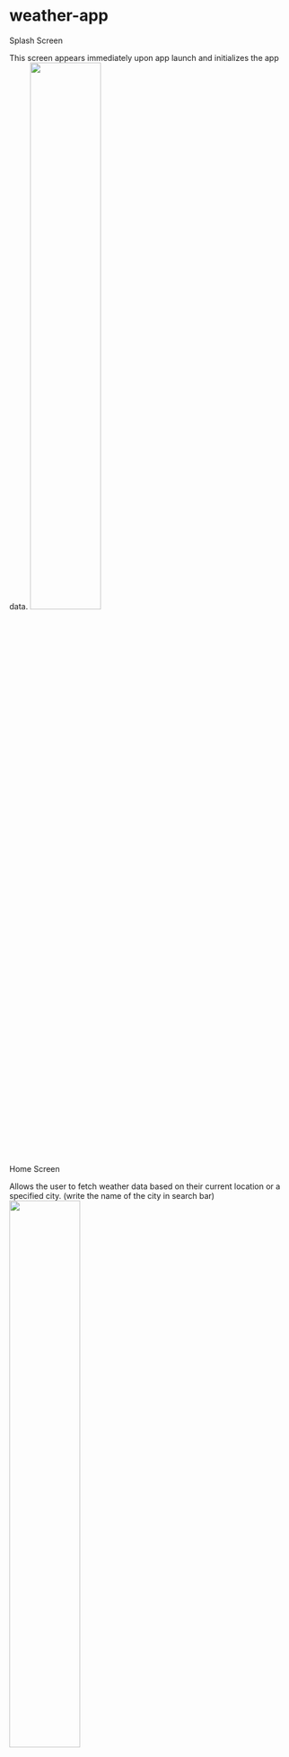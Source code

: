 # weather-app

Splash Screen

This screen appears immediately upon app launch and initializes the app data.
<img src="https://github.com/jazzmin24/weather-app/assets/127853099/f1429a58-63aa-4da1-b016-42ff7a56cbd8" width="50%">

Home Screen

Allows the user to fetch weather data based on their current location or a specified city.
(write the name of the city in search bar)
<img src="https://github.com/jazzmin24/weather-app/assets/127853099/b564418d-70ce-4bad-9de1-eef9944b898c" width="50%">

WeatherDetailsScreen

Displays weather details including temperature, weather conditions, humidity, and wind speed.
The screen features three ElevatedButtons that are:Current Location(Retrieves weather using GPS), Refresh(Updates current weather data), Other Locations(Allows selecting and fetching weather for a new city).
Tap on last elevated button to get weather of your preferred city.
<img src="https://github.com/jazzmin24/weather-app/assets/127853099/f416bcf5-f235-4785-b3e4-5c66900aa03d" width="50%">
<img src="https://github.com/jazzmin24/weather-app/assets/127853099/c2a95a59-8aa2-464f-90db-c125bfb51015" width="50%">

